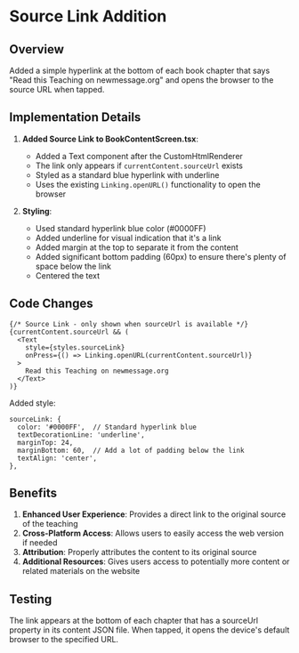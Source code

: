 # Source Link Addition

## Overview

Added a simple hyperlink at the bottom of each book chapter that says "Read this Teaching on newmessage.org" and opens the browser to the source URL when tapped.

## Implementation Details

1. **Added Source Link to BookContentScreen.tsx**:
   - Added a Text component after the CustomHtmlRenderer
   - The link only appears if `currentContent.sourceUrl` exists
   - Styled as a standard blue hyperlink with underline
   - Uses the existing `Linking.openURL()` functionality to open the browser

2. **Styling**:
   - Used standard hyperlink blue color (#0000FF)
   - Added underline for visual indication that it's a link
   - Added margin at the top to separate it from the content
   - Added significant bottom padding (60px) to ensure there's plenty of space below the link
   - Centered the text

## Code Changes

```tsx
{/* Source Link - only shown when sourceUrl is available */}
{currentContent.sourceUrl && (
  <Text 
    style={styles.sourceLink}
    onPress={() => Linking.openURL(currentContent.sourceUrl)}
  >
    Read this Teaching on newmessage.org
  </Text>
)}
```

Added style:

```tsx
sourceLink: {
  color: '#0000FF',  // Standard hyperlink blue
  textDecorationLine: 'underline',
  marginTop: 24,
  marginBottom: 60,  // Add a lot of padding below the link
  textAlign: 'center',
},
```

## Benefits

1. **Enhanced User Experience**: Provides a direct link to the original source of the teaching
2. **Cross-Platform Access**: Allows users to easily access the web version if needed
3. **Attribution**: Properly attributes the content to its original source
4. **Additional Resources**: Gives users access to potentially more content or related materials on the website

## Testing

The link appears at the bottom of each chapter that has a sourceUrl property in its content JSON file. When tapped, it opens the device's default browser to the specified URL.
